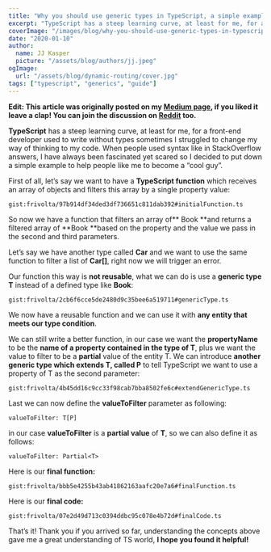 ```yaml
---
title: "Why you should use generic types in TypeScript, a simple example"
excerpt: "TypeScript has a steep learning curve, at least for me, for a front-end developer used to write without types sometimes I struggled to change my way of thinking to my code."
coverImage: "/images/blog/why-you-should-use-generic-types-in-typescript.jpg"
date: "2020-01-10"
author:
  name: JJ Kasper
  picture: "/assets/blog/authors/jj.jpeg"
ogImage:
  url: "/assets/blog/dynamic-routing/cover.jpg"
tags: ["typescript", "generics", "guide"]
---
```


**Edit: This article was originally posted on my <a href="https://medium.com/@rivoltafilippo/why-you-should-use-generic-types-in-typescript-a-simple-example-4708e69a003b" target="_blank">Medium page</a>, if you liked it leave a clap! You can join the discussion on <a href="https://www.reddit.com/r/javascript/comments/emd65j/why_you_should_use_generic_types_in_typescript_a/" target="_blank">Reddit</a> too.**

**TypeScript** has a steep learning curve, at least for me, for a front-end developer used to write without types sometimes I struggled to change my way of thinking to my code.
When people used syntax like **<T extends key of P>** in StackOverflow answers, I have always been fascinated yet scared so I decided to put down a simple example to help people like me to become a “cool guy”.

First of all, let’s say we want to have a **TypeScript function** which receives an array of objects and filters this array by a single property value:

`gist:frivolta/97b914df34ded3df736651c811dab392#initialFunction.ts`

So now we have a function that filters an array of** Book **and returns a filtered array of **Book **based on the property and the value we pass in the second and third parameters.

Let’s say we have another type called **Car** and we want to use the same function to filter a list of **Car[]**, right now we will trigger an error.

Our function this way is **not reusable**, what we can do is use a **generic type T** instead of a defined type like **Book**:

`gist:frivolta/2cb6f6cce5de2480d9c35bee6a519711#genericType.ts`

We now have a reusable function and we can use it with **any entity that meets our type condition**.

We can still write a better function, in our case we want the **propertyName** to be the **name of a property contained in the type of T**, plus we want the value to filter to be a **partial** value of the entity T. We can introduce **another generic type which extends T, called P** to tell TypeScript we want to use a property of T as the second parameter:

`gist:frivolta/4b45dd16c9cc33f98cab7bba8502fe6c#extendGenericType.ts`

Last we can now define the **valueToFilter** parameter as following:

`valueToFilter: T[P] `

in our case **valueToFilter** is a **partial value** of **T**, so we can also define it as follows:

`valueToFilter: Partial<T>`

Here is our **final function:**

`gist:frivolta/bbb5e4255b43ab41862163aafc20e7a6#finalFunction.ts`

Here is our **final code:**

`gist:frivolta/07e2d49d713c0394ddbc95c078e4b72d#finalCode.ts`

That’s it! Thank you if you arrived so far, understanding the concepts above gave me a great understanding of TS world, **I hope you found it helpful!**
